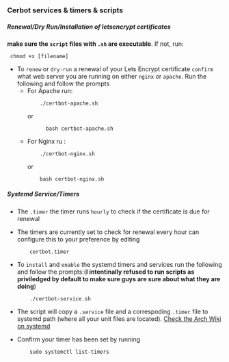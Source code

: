 ### Cerbot services & timers & scripts

##### Renewal/Dry Run/Installation of letsencrypt certificates

**make sure the `script` files with `.sh` are executable**. If not, run:

```
 chmod +x [filename]
```

- To `renew` or `dry-run` a renewal of your Lets Encrypt certificate `confirm` what web server you are running on either `nginx` or `apache`. Run the following and follow the prompts
	- For Apache run:  
		```
			./certbot-apache.sh
		```
		or
	  ```
			bash certbot-apache.sh
		```
	- For Nginx ru :
		```
			./certbot-nginx.sh
		```
		or
		```
			bash certbot-nginx.sh
		```

##### Systemd Service/Timers

- The `.timer` the timer runs `hourly` to check if the certificate is due for renewal

- The timers are currently set to check for renewal every hour can configure this to your preference by editing
	```
		certbot.timer
	```
- To `install` and `enable` the systemd timers and services run the following and follow the prompts:(**I intentinally refused to run scripts as priviledged by default to make sure guys are sure about what they are doing**)
	```
		./certbot-service.sh
	```
- The script will copy a `.service` file and a correspoding `.timer` file to systemd path (where all your unit files are located). [Check the Arch Wiki on systemd](https://wiki.archlinux.org/index.php/Systemd)

- Confirm your timer has been set by running
	```
		sudo systemctl list-timers
	```

